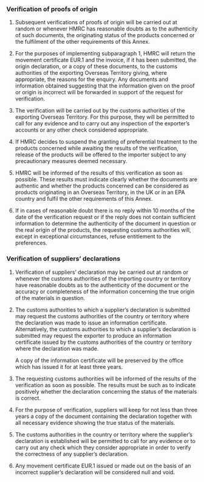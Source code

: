 ### Verification of proofs of origin 

1. Subsequent verifications of proofs of origin will be carried out at random or whenever HMRC has reasonable doubts as to the authenticity of such documents, the originating status of the products concerned or the fulfilment of the other requirements of this Annex.

2. For the purposes of implementing subparagraph 1, HMRC will return the movement certificate EUR.1 and the invoice, if it has been submitted, the origin declaration, or a copy of these documents, to the customs authorities of the exporting Overseas Territory giving, where appropriate, the reasons for the enquiry. Any documents and information obtained suggesting that the information given on the proof or origin is incorrect will be forwarded in support of the request for verification.

3. The verification will be carried out by the customs authorities of the exporting Overseas Territory. For this purpose, they will be permitted to call for any evidence and to carry out any inspection of the exporter’s accounts or any other check considered appropriate.

4. If HMRC decides to suspend the granting of preferential treatment to the products concerned while awaiting the results of the verification, release of the products will be offered to the importer subject to any precautionary measures deemed necessary.

5. HMRC will be informed of the results of this verification as soon as possible. These results must indicate clearly whether the documents are authentic and whether the products concerned can be considered as products originating in an Overseas Territory, in the UK or in an EPA country and fulfil the other requirements of this Annex.

6. If in cases of reasonable doubt there is no reply within 10 months of the date of the verification request or if the reply does not contain sufficient information to determine the authenticity of the document in question or the real origin of the products, the requesting customs authorities will, except in exceptional circumstances, refuse entitlement to the preferences.

### Verification of suppliers’ declarations

1. Verification of suppliers’ declaration may be carried out at random or whenever the customs authorities of the importing country or territory have reasonable doubts as to the authenticity of the document or the accuracy or completeness of the information concerning the true origin of the materials in question.

2. The customs authorities to which a supplier’s declaration is submitted may request the customs authorities of the country or territory where the declaration was made to issue an information certificate. Alternatively, the customs authorities to which a supplier’s declaration is submitted may request the exporter to produce an information certificate issued by the customs authorities of the country or territory where the declaration was made.

    A copy of the information certificate will be preserved by the office which has issued it for at least three years.

3. The requesting customs authorities will be informed of the results of the verification as soon as possible. The results must be such as to indicate positively whether the declaration concerning the status of the materials is correct.

4. For the purpose of verification, suppliers will keep for not less than three years a copy of the document containing the declaration together with all necessary evidence showing the true status of the materials.

5. The customs authorities in the country or territory where the supplier’s declaration is established will be permitted to call for any evidence or to carry out any check which they consider appropriate in order to verify the correctness of any supplier’s declaration.

6. Any movement certificate EUR.1 issued or made out on the basis of an incorrect supplier’s declaration will be considered null and void.
